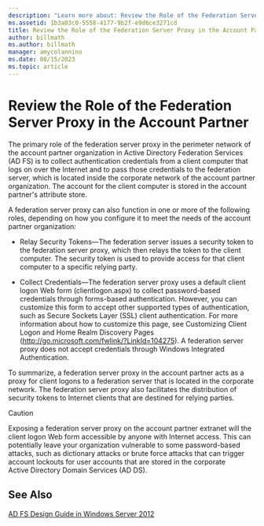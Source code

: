 ```yaml
---
description: "Learn more about: Review the Role of the Federation Server Proxy in the Account Partner"
ms.assetid: 1b3a03c0-5558-4177-9b2f-e9d6ce3271cd
title: Review the Role of the Federation Server Proxy in the Account Partner
author: billmath
ms.author: billmath
manager: amycolannino
ms.date: 08/15/2023
ms.topic: article
---
```


# Review the Role of the Federation Server Proxy in the Account Partner

The primary role of the federation server proxy in the perimeter network of the account partner organization in Active Directory Federation Services \(AD FS\) is to collect authentication credentials from a client computer that logs on over the Internet and to pass those credentials to the federation server, which is located inside the corporate network of the account partner organization. The account for the client computer is stored in the account partner's attribute store.

A federation server proxy can also function in one or more of the following roles, depending on how you configure it to meet the needs of the account partner organization:

-   Relay Security Tokens—The federation server issues a security token to the federation server proxy, which then relays the token to the client computer. The security token is used to provide access for that client computer to a specific relying party.

-   Collect Credentials—The federation server proxy uses a default client logon Web form \(clientlogon.aspx\) to collect password\-based credentials through forms\-based authentication. However, you can customize this form to accept other supported types of authentication, such as Secure Sockets Layer \(SSL\) client authentication. For more information about how to customize this page, see Customizing Client Logon and Home Realm Discovery Pages \([http:\/\/go.microsoft.com\/fwlink\/?LinkId\=104275](/previous-versions/windows/desktop/legacy/bb625464(v=vs.85))\). A federation server proxy does not accept credentials through Windows Integrated Authentication.

To summarize, a federation server proxy in the account partner acts as a proxy for client logons to a federation server that is located in the corporate network. The federation server proxy also facilitates the distribution of security tokens to Internet clients that are destined for relying parties.

> [!CAUTION]
> Exposing a federation server proxy on the account partner extranet will the client logon Web form accessible by anyone with Internet access. This can potentially leave your organization vulnerable to some password\-based attacks, such as dictionary attacks or brute force attacks that can trigger account lockouts for user accounts that are stored in the corporate Active Directory Domain Services \(AD DS\).


## See Also
[AD FS Design Guide in Windows Server 2012](AD-FS-Design-Guide-in-Windows-Server-2012.md)
